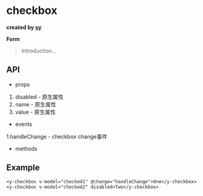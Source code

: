 # checkbox

**created by [sy](https://github.com/286506460)**

**Form**

> Introduction...

## API

* props

1. disabled - 原生属性
2. name - 原生属性
3. value - 原生属性

* events

1.handleChange - checkbox change事件

* methods


## Example

```
<y-checkbox v-model="checked1" @change="handleChange">One</y-checkbox>
<y-checkbox v-model="checked2" disabled>Two</y-checkbox>
```
